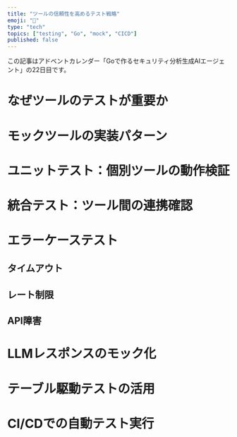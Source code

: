 ```yaml
---
title: "ツールの信頼性を高めるテスト戦略"
emoji: "🧪"
type: "tech"
topics: ["testing", "Go", "mock", "CICD"]
published: false
---
```


この記事はアドベントカレンダー「Goで作るセキュリティ分析生成AIエージェント」の22日目です。

# なぜツールのテストが重要か

# モックツールの実装パターン

# ユニットテスト：個別ツールの動作検証

# 統合テスト：ツール間の連携確認

# エラーケーステスト

## タイムアウト

## レート制限

## API障害

# LLMレスポンスのモック化

# テーブル駆動テストの活用

# CI/CDでの自動テスト実行
